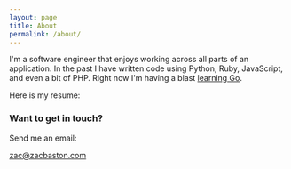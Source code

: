 ```yaml
---
layout: page
title: About
permalink: /about/
---
```


I'm a software engineer that enjoys working across all parts of an application.
In the past I have written code using Python, Ruby, JavaScript, and even a bit
of PHP. Right now I'm having a blast [learning Go](https://golang.org/).

Here is my resume:

<a href="{{ site.baseurl }}{{ site.footer-links.resume }}"><i class="resume"></i></a>

### Want to get in touch?

Send me an email:

[zac@zacbaston.com](mailto:zac@zacbaston.com)
